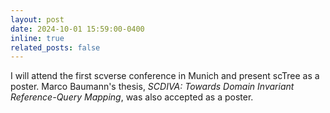 ```yaml
---
layout: post
date: 2024-10-01 15:59:00-0400
inline: true
related_posts: false
---
```


I will attend the first scverse conference in Munich and present scTree as a poster. Marco Baumann's thesis, _SCDIVA: Towards Domain Invariant Reference-Query Mapping_, was also accepted as a poster.
